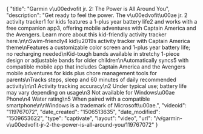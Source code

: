 {
    "title": "Garmin v\u00edvofit jr. 2: The Power is All Around You",
    "description": "Get ready to feel the power. The v\u00edvofit\u00ae jr. 2 activity tracker1 for kids features a 1-plus year battery life2 and works with a free companion app3, offering mobile adventures with Captain America and the Avengers. Learn more about this kid-friendly activity tracker here.\n\nSwim-friendly4 kid\u2019s activity tracker with Captain America theme\nFeatures a customizable color screen and 1-plus year battery life; no recharging needed\nKid-tough bands available in stretchy 1-piece design or adjustable bands for older children\nAutomatically syncs5 with compatible mobile app that includes Captain America and the Avengers mobile adventures for kids plus chore management tools for parents\nTracks steps, sleep and 60 minutes of daily recommended activity\n\n1 Activity tracking accuracy\n2 Under typical use; battery life may vary depending on usage\n3 Not available for Windows\u00ae Phone\n4 Water rating\n5 When paired with a compatible smartphone\n\nWindows is a trademark of Microsoft\u00ae.",
    "videoid": "119767072",
    "date_created": "1506513635",
    "date_modified": "1509653622",
    "type": "captivate",
    "layout": "video",
    "url": "\/v\/garmin-v\u00edvofit-jr-2-the-power-is-all-around-you\/119767072"
}